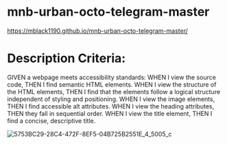 # mnb-urban-octo-telegram-master

https://mblack1190.github.io/mnb-urban-octo-telegram-master/

# Description Criteria:
GIVEN a webpage meets accessibility standards: WHEN I view the source code, THEN I find semantic HTML elements. WHEN I view the structure of the HTML elements, THEN I find that the elements follow a logical structure independent of styling and positioning. WHEN I view the image elements, THEN I find accessible alt attributes. WHEN I view the heading attributes, THEN they fall in sequential order. WHEN I view the title element, THEN I find a concise, descriptive title.

![5753BC29-28C4-472F-8EF5-04B725B2551E_4_5005_c](https://user-images.githubusercontent.com/59288749/80402966-62a0fe00-8884-11ea-9a61-9c9cd4104303.jpeg)
